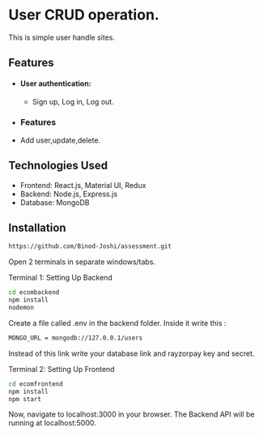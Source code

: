 # User CRUD operation.

This is simple user handle sites.

## Features

- #### User authentication:
  - Sign up, Log in, Log out.
- ### Features
- Add user,update,delete.

## Technologies Used

- Frontend: React.js, Material UI, Redux
- Backend: Node.js, Express.js
- Database: MongoDB

## Installation

```bash
https://github.com/Binod-Joshi/assessment.git
```

Open 2 terminals in separate windows/tabs.

Terminal 1: Setting Up Backend

```bash
cd ecombackend
npm install
nodemon
```

Create a file called .env in the backend folder. Inside it write this :

```bash
MONGO_URL = mongodb://127.0.0.1/users
```
Instead of this link write your database link and rayzorpay key and secret.

Terminal 2: Setting Up Frontend

```bash
cd ecomfrontend
npm install
npm start
```
Now, navigate to localhost:3000 in your browser. The Backend API will be running at localhost:5000.

